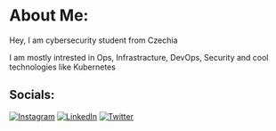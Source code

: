 # About Me:
Hey, I am cybersecurity student from Czechia

I am mostly intrested in Ops, Infrastracture, DevOps, Security and cool technologies like Kubernetes


## Socials:
[![Instagram](https://img.shields.io/badge/Instagram-%23E4405F.svg?logo=Instagram&logoColor=white)](https://instagram.com/jantrojak24) [![LinkedIn](https://img.shields.io/badge/LinkedIn-%230077B5.svg?logo=linkedin&logoColor=white)](https://linkedin.com/in/jan-troják-66ba23169) [![Twitter](https://img.shields.io/badge/Twitter-%231DA1F2.svg?logo=Twitter&logoColor=white)](https://twitter.com/dvojak_cz) 
